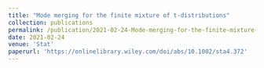 ```yaml
---
title: "Mode merging for the finite mixture of t-distributions"
collection: publications
permalink: /publication/2021-02-24-Mode-merging-for-the-finite-mixture-of-t-distributions
date: 2021-02-24
venue: 'Stat'
paperurl: 'https://onlinelibrary.wiley.com/doi/abs/10.1002/sta4.372'
---
```




